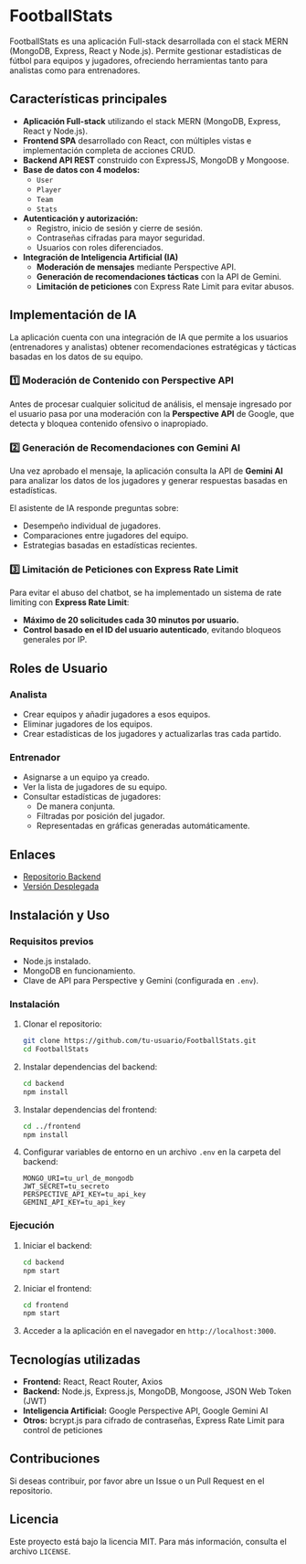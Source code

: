 # FootballStats

FootballStats es una aplicación Full-stack desarrollada con el stack MERN (MongoDB, Express, React y Node.js). Permite gestionar estadísticas de fútbol para equipos y jugadores, ofreciendo herramientas tanto para analistas como para entrenadores.

## Características principales

- **Aplicación Full-stack** utilizando el stack MERN (MongoDB, Express, React y Node.js).
- **Frontend SPA** desarrollado con React, con múltiples vistas e implementación completa de acciones CRUD.
- **Backend API REST** construido con ExpressJS, MongoDB y Mongoose.
- **Base de datos con 4 modelos:**
  - `User`
  - `Player`
  - `Team`
  - `Stats`
- **Autenticación y autorización:**
  - Registro, inicio de sesión y cierre de sesión.
  - Contraseñas cifradas para mayor seguridad.
  - Usuarios con roles diferenciados.
- **Integración de Inteligencia Artificial (IA)**
  - **Moderación de mensajes** mediante Perspective API.
  - **Generación de recomendaciones tácticas** con la API de Gemini.
  - **Limitación de peticiones** con Express Rate Limit para evitar abusos.

## Implementación de IA

La aplicación cuenta con una integración de IA que permite a los usuarios (entrenadores y analistas) obtener recomendaciones estratégicas y tácticas basadas en los datos de su equipo. 

### **1️⃣ Moderación de Contenido con Perspective API**
Antes de procesar cualquier solicitud de análisis, el mensaje ingresado por el usuario pasa por una moderación con la **Perspective API** de Google, que detecta y bloquea contenido ofensivo o inapropiado.

### **2️⃣ Generación de Recomendaciones con Gemini AI**
Una vez aprobado el mensaje, la aplicación consulta la API de **Gemini AI** para analizar los datos de los jugadores y generar respuestas basadas en estadísticas. 

El asistente de IA responde preguntas sobre:
- Desempeño individual de jugadores.
- Comparaciones entre jugadores del equipo.
- Estrategias basadas en estadísticas recientes.

### **3️⃣ Limitación de Peticiones con Express Rate Limit**
Para evitar el abuso del chatbot, se ha implementado un sistema de rate limiting con **Express Rate Limit**:
- **Máximo de 20 solicitudes cada 30 minutos por usuario.**
- **Control basado en el ID del usuario autenticado**, evitando bloqueos generales por IP.

## Roles de Usuario

### Analista
- Crear equipos y añadir jugadores a esos equipos.
- Eliminar jugadores de los equipos.
- Crear estadísticas de los jugadores y actualizarlas tras cada partido.

### Entrenador
- Asignarse a un equipo ya creado.
- Ver la lista de jugadores de su equipo.
- Consultar estadísticas de jugadores:
  - De manera conjunta.
  - Filtradas por posición del jugador.
  - Representadas en gráficas generadas automáticamente.

## Enlaces
- [Repositorio Backend](https://github.com/Kilianhc/FootballStats-Back)
- [Versión Desplegada](https://analyststats.netlify.app/)

## Instalación y Uso

### Requisitos previos
- Node.js instalado.
- MongoDB en funcionamiento.
- Clave de API para Perspective y Gemini (configurada en `.env`).

### Instalación
1. Clonar el repositorio:
   ```sh
   git clone https://github.com/tu-usuario/FootballStats.git
   cd FootballStats
   ```
2. Instalar dependencias del backend:
   ```sh
   cd backend
   npm install
   ```
3. Instalar dependencias del frontend:
   ```sh
   cd ../frontend
   npm install
   ```
4. Configurar variables de entorno en un archivo `.env` en la carpeta del backend:
   ```env
   MONGO_URI=tu_url_de_mongodb
   JWT_SECRET=tu_secreto
   PERSPECTIVE_API_KEY=tu_api_key
   GEMINI_API_KEY=tu_api_key
   ```

### Ejecución
1. Iniciar el backend:
   ```sh
   cd backend
   npm start
   ```
2. Iniciar el frontend:
   ```sh
   cd frontend
   npm start
   ```
3. Acceder a la aplicación en el navegador en `http://localhost:3000`.

## Tecnologías utilizadas
- **Frontend:** React, React Router, Axios
- **Backend:** Node.js, Express.js, MongoDB, Mongoose, JSON Web Token (JWT)
- **Inteligencia Artificial:** Google Perspective API, Google Gemini AI
- **Otros:** bcrypt.js para cifrado de contraseñas, Express Rate Limit para control de peticiones

## Contribuciones
Si deseas contribuir, por favor abre un Issue o un Pull Request en el repositorio.

## Licencia
Este proyecto está bajo la licencia MIT. Para más información, consulta el archivo `LICENSE`.

